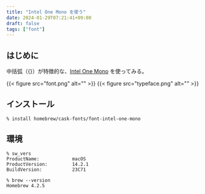 ```yaml
---
title: "Intel One Mono を使う"
date: 2024-01-29T07:21:41+09:00
draft: false
tags: ["font"]
---
```


## はじめに

中括弧（{}）が特徴的な、[Intel One Mono](https://github.com/intel/intel-one-mono) を使ってみる。

{{< figure src="font.png" alt="" >}}
{{< figure src="typeface.png" alt="" >}}

## インストール

```console
% install homebrew/cask-fonts/font-intel-one-mono 
```

## 環境

```console
% sw_vers
ProductName:            macOS
ProductVersion:         14.2.1
BuildVersion:           23C71

% brew --version   
Homebrew 4.2.5
```
